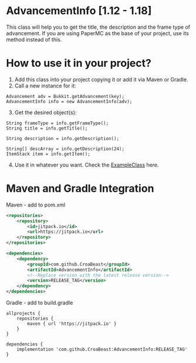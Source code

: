 # AdvancementInfo [1.12 - 1.18]

This class will help you to get the title, the description and the frame type of advancement.
If you are using PaperMC as the base of your project, use its method instead of this.

# How to use it in your project?
	
1. Add this class into your project copying it or add it via Maven or Gradle.
2. Call a new instance for it:
```
Advancement adv = Bukkit.getAdvancement(key);
AdvancementInfo info = new AdvancementInfo(adv);
```
3. Get the desired object(s):
```
String frameType = info.getFrameType();
String title = info.getTitle();

String description = info.getDescription();

String[] descArray = info.getDescription(24);
ItemStack item = info.getItem();
```
4. Use it in whatever you want. Check the [ExampleClass](https://github.com/CroaBeast/AdvancementInfo/blob/main/Example.java) here.

# Maven and Gradle Integration
Maven - add to pom.xml
```xml
<repositories>
    <repository>
        <id>jitpack.io</id>
        <url>https://jitpack.io</url>
    </repository>
</repositories>
```
```xml
<dependencies>
    <dependency>
        <groupId>com.github.CroaBeast</groupId>
        <artifactId>AdvancementInfo</artifactId>
        <!--Replace version with the latest release version-->
        <version>RELEASE_TAG</version>
    </dependency>
</dependencies>
```

Gradle - add to build.gradle
```
allprojects {
    repositories {
        maven { url 'https://jitpack.io' }
    }
}
```
```
dependencies {
    implementation 'com.github.CroaBeast:AdvancementInfo:RELEASE_TAG'
}
```
